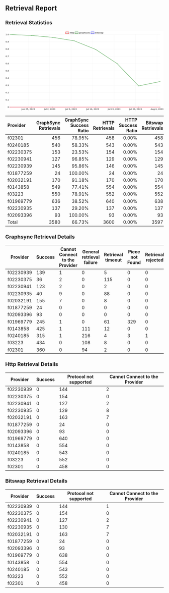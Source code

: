 ## Retrieval Report
### Retrieval Statistics
<img src="https://raw.githubusercontent.com/data-preservation-programs/filplus-checker-assets/main/filecoin-project/filecoin-plus-large-datasets/issues/2054/1691466549635.png"/>

| Provider  | GraphSync Retrievals | GraphSync Success Ratio | HTTP Retrievals | HTTP Success Ratio | Bitswap Retrievals | Bitswap Success Ratio |
| :-------- | -------------------: | ----------------------: | --------------: | -----------------: | -----------------: | --------------------: |
| f02301    |                  456 |                  78.95% |             458 |              0.00% |                458 |                 0.00% |
| f0240185  |                  540 |                  58.33% |             543 |              0.00% |                543 |                 0.00% |
| f02230375 |                  153 |                  23.53% |             154 |              0.00% |                154 |                 0.00% |
| f02230941 |                  127 |                  96.85% |             129 |              0.00% |                129 |                 0.00% |
| f02230939 |                  145 |                  95.86% |             146 |              0.00% |                145 |                 0.00% |
| f01877259 |                   24 |                 100.00% |              24 |              0.00% |                 24 |                 0.00% |
| f02032191 |                  170 |                  91.18% |             170 |              0.00% |                170 |                 0.00% |
| f0143858  |                  549 |                  77.41% |             554 |              0.00% |                554 |                 0.00% |
| f03223    |                  550 |                  78.91% |             552 |              0.00% |                552 |                 0.00% |
| f01969779 |                  636 |                  38.52% |             640 |              0.00% |                638 |                 0.00% |
| f02230935 |                  137 |                  29.20% |             137 |              0.00% |                137 |                 0.00% |
| f02093396 |                   93 |                 100.00% |              93 |              0.00% |                 93 |                 0.00% |
| Total     |                 3580 |                  66.73% |            3600 |              0.00% |               3597 |                 0.00% |

### Graphsync Retrieval Details
| Provider  | Success | Cannot Connect to the Provider | General retrieval failure | Retrieval timeout | Piece not Found | Retrieval rejected |
| --------- | ------- | ------------------------------ | ------------------------- | ----------------- | --------------- | ------------------ |
| f02230939 | 139     | 1                              | 0                         | 5                 | 0               | 0                  |
| f02230375 | 36      | 2                              | 0                         | 115               | 0               | 0                  |
| f02230941 | 123     | 2                              | 0                         | 2                 | 0               | 0                  |
| f02230935 | 40      | 9                              | 0                         | 88                | 0               | 0                  |
| f02032191 | 155     | 7                              | 0                         | 8                 | 0               | 0                  |
| f01877259 | 24      | 0                              | 0                         | 0                 | 0               | 0                  |
| f02093396 | 93      | 0                              | 0                         | 0                 | 0               | 0                  |
| f01969779 | 245     | 1                              | 0                         | 61                | 329             | 0                  |
| f0143858  | 425     | 1                              | 111                       | 12                | 0               | 0                  |
| f0240185  | 315     | 1                              | 216                       | 4                 | 3               | 1                  |
| f03223    | 434     | 0                              | 108                       | 8                 | 0               | 0                  |
| f02301    | 360     | 0                              | 94                        | 2                 | 0               | 0                  |

### Http Retrieval Details
| Provider  | Success | Protocol not supported | Cannot Connect to the Provider |
| --------- | ------- | ---------------------- | ------------------------------ |
| f02230939 | 0       | 144                    | 2                              |
| f02230375 | 0       | 154                    | 0                              |
| f02230941 | 0       | 127                    | 2                              |
| f02230935 | 0       | 129                    | 8                              |
| f02032191 | 0       | 163                    | 7                              |
| f01877259 | 0       | 24                     | 0                              |
| f02093396 | 0       | 93                     | 0                              |
| f01969779 | 0       | 640                    | 0                              |
| f0143858  | 0       | 554                    | 0                              |
| f0240185  | 0       | 543                    | 0                              |
| f03223    | 0       | 552                    | 0                              |
| f02301    | 0       | 458                    | 0                              |

### Bitswap Retrieval Details
| Provider  | Success | Protocol not supported | Cannot Connect to the Provider |
| --------- | ------- | ---------------------- | ------------------------------ |
| f02230939 | 0       | 144                    | 1                              |
| f02230375 | 0       | 154                    | 0                              |
| f02230941 | 0       | 127                    | 2                              |
| f02230935 | 0       | 130                    | 7                              |
| f02032191 | 0       | 163                    | 7                              |
| f01877259 | 0       | 24                     | 0                              |
| f02093396 | 0       | 93                     | 0                              |
| f01969779 | 0       | 638                    | 0                              |
| f0143858  | 0       | 554                    | 0                              |
| f0240185  | 0       | 543                    | 0                              |
| f03223    | 0       | 552                    | 0                              |
| f02301    | 0       | 458                    | 0                              |
